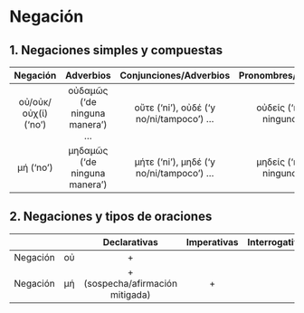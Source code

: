 # Negación

## 1. Negaciones simples y compuestas

| Negación | Adverbios | Conjunciones/Adverbios | Pronombres/adjetivos |
| :---: | :---: | :---:  | :---: |
| οὐ/οὐκ/οὐχ(ί) (‘no’) | οὐδαμῶς (‘de ninguna manera’) … | οὔτε (‘ni’), οὐδέ (‘y no/ni/tampoco’) … | οὐδείς (‘nadie, ninguno’) … |
| μή (‘no’) | μηδαμῶς (‘de ninguna manera’)  | μήτε (‘ni’), μηδέ (‘y no/ni/tampoco’) … | μηδείς (‘nadie, ninguno’) … |

## 2. Negaciones y tipos de oraciones

|          |     |             Declarativas              | Imperativas | InterrogativasEpistémicas | InterrogativasDeónticas | Desiderativas | Exclamativas |
| :------: | :-: | :-----------------------------------: | :---------: | :----------------------------: | :--------------------------: | :-----------: | :----------: |
| Negación | οὐ  |                   +                   |             |               +                |                              |               |              |
| Negación | μή  | + (sospecha/afirmación mitigada) |      +      |               +                |              +               |       +       |      +       |
